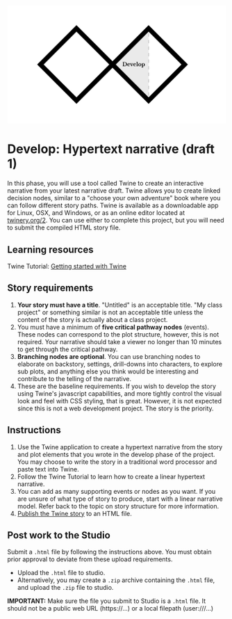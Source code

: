 ![Double Diamond Develop Phase graphic](/assets/dd-process-develop-1200px@2x.png)

# Develop: Hypertext narrative \(draft 1\)

In this phase, you will use a tool called Twine to create an interactive narrative from your latest narrative draft. Twine allows you to create linked decision nodes, similar to a "choose your own adventure" book where you can follow different story paths. Twine is available as a downloadable app for Linux, OSX, and Windows, or as an online editor located at [twinery.org/2](https://twinery.org/2/). You can use either to complete this project, but you will need to submit the compiled HTML story file.

## Learning resources

Twine Tutorial: [Getting started with Twine](/topics/twine-tutorial-getting-started.md)

## Story requirements

1. **Your story must have a title**. "Untitled" is an acceptable title. "My class project" or something similar is not an acceptable title unless the content of the story is actually about a class project.
2. You must have a minimum of **five critical pathway nodes** \(events\). These nodes can correspond to the plot structure, however, this is not required. Your narrative should take a viewer no longer than 10 minutes to get through the critical pathway.
3. **Branching nodes are optional**. You can use branching nodes to elaborate on backstory, settings, drill-downs into characters, to explore sub plots, and anything else you think would be interesting and contribute to the telling of the narrative.
4. These are the baseline requirements. If you wish to develop the story using Twine's javascript capabilities, and more tightly control the visual look and feel with CSS styling,  that is great. However, it is not expected since this is not a web development project. The story is the priority.

## Instructions

1. Use the Twine application to create a hypertext narrative from the story and plot elements that you wrote in the develop phase of the project. You may choose to write the story in a traditional word processor and paste text into Twine. 
2. Follow the Twine Tutorial to learn how to create a linear hypertext narrative.
3. You can add as many supporting events or nodes as you want. If you are unsure of what type of story to produce, start with a linear narrative model. Refer back to the topic on story structure for more information.
4. [Publish the Twine story](https://twinery.org/wiki/twine2:playing_testing_proofing_and_publishing_stories) to an HTML file.




## Post work to the Studio

Submit a `.html` file by following the instructions above. You must obtain prior approval to deviate from these upload requirements.

* Upload the `.html` file to studio. 
* Alternatively, you may create a `.zip` archive containing the `.html` file, and upload the `.zip` file to studio.

**IMPORTANT:** Make sure the file you submit to Studio is a `.html` file. It should not be a public web URL (https://...) or a local filepath (user:///...)




